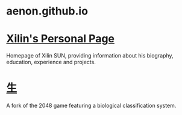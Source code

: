 aenon.github.io
===============
[Xilin's Personal Page](http://aenon.github.io)
===
Homepage of Xilin SUN, providing information about his biography, education, experience and projects.


[生](http://aenon.github.io/life)
===
A fork of the 2048 game featuring a biological classification system.
